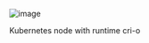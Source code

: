 ![image](https://github.com/user-attachments/assets/d9d2c208-7e24-4e0d-aa31-84455b2ab8b2)

Kubernetes node with runtime cri-o
